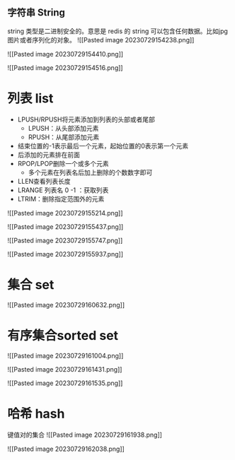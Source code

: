 ## 字符串 String
string 类型是二进制安全的。意思是 redis 的 string 可以包含任何数据。比如jpg图片或者序列化的对象。
![[Pasted image 20230729154238.png]]


![[Pasted image 20230729154410.png]]


![[Pasted image 20230729154516.png]]

# 列表 list

* LPUSH/RPUSH将元素添加到列表的头部或者尾部
	* LPUSH：从头部添加元素
	* RPUSH：从尾部添加元素
* 结束位置的-1表示最后一个元素，起始位置的0表示第一个元素
* 后添加的元素排在前面
* RPOP/LPOP删除一个或多个元素
	* 多个元素在列表名后加上删除的个数数字即可
* LLEN查看列表长度
* LRANGE 列表名 0 -1 ：获取列表
* LTRIM：删除指定范围外的元素

![[Pasted image 20230729155214.png]]

![[Pasted image 20230729155437.png]]

![[Pasted image 20230729155747.png]]

![[Pasted image 20230729155937.png]]


# 集合 set
![[Pasted image 20230729160632.png]]

# 有序集合sorted set
![[Pasted image 20230729161004.png]]

![[Pasted image 20230729161431.png]]

![[Pasted image 20230729161535.png]]

# 哈希 hash
键值对的集合
![[Pasted image 20230729161938.png]]

![[Pasted image 20230729162038.png]]
